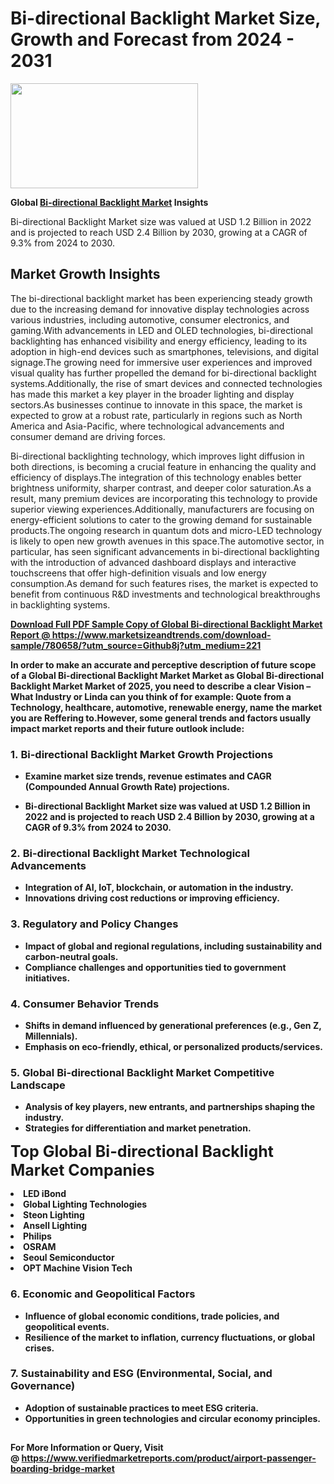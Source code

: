 <H1>Bi-directional Backlight Market Size, Growth and Forecast from 2024 - 2031</H1><img class="aligncenter size-medium wp-image-584254" src="https://thirdeyenews.in/wp-content/uploads/2024/09/Global-Market-Research-300x168.jpeg" alt="" width="300" height="168" /><p><strong>Global&nbsp;<a href="https://www.marketsizeandtrends.com/download-sample/780658/?utm_source=Github8j?utm_medium=221">Bi-directional Backlight Market</a> Insights</strong></p><p>Bi-directional Backlight Market size was valued at USD 1.2 Billion in 2022 and is projected to reach USD 2.4 Billion by 2030, growing at a CAGR of 9.3% from 2024 to 2030.</p><p><h2>Market Growth Insights</h2> <p>The bi-directional backlight market has been experiencing steady growth due to the increasing demand for innovative display technologies across various industries, including automotive, consumer electronics, and gaming.With advancements in LED and OLED technologies, bi-directional backlighting has enhanced visibility and energy efficiency, leading to its adoption in high-end devices such as smartphones, televisions, and digital signage.The growing need for immersive user experiences and improved visual quality has further propelled the demand for bi-directional backlight systems.Additionally, the rise of smart devices and connected technologies has made this market a key player in the broader lighting and display sectors.As businesses continue to innovate in this space, the market is expected to grow at a robust rate, particularly in regions such as North America and Asia-Pacific, where technological advancements and consumer demand are driving forces.</p> <p><strong><a href="download_link_here"></a></strong></p> <p>Bi-directional backlighting technology, which improves light diffusion in both directions, is becoming a crucial feature in enhancing the quality and efficiency of displays.The integration of this technology enables better brightness uniformity, sharper contrast, and deeper color saturation.As a result, many premium devices are incorporating this technology to provide superior viewing experiences.Additionally, manufacturers are focusing on energy-efficient solutions to cater to the growing demand for sustainable products.The ongoing research in quantum dots and micro-LED technology is likely to open new growth avenues in this space.The automotive sector, in particular, has seen significant advancements in bi-directional backlighting with the introduction of advanced dashboard displays and interactive touchscreens that offer high-definition visuals and low energy consumption.As demand for such features rises, the market is expected to benefit from continuous R&D investments and technological breakthroughs in backlighting systems.</p> <p><strong><a href="get_more_link_here"></p><p><span class=""><strong>Download Full PDF Sample Copy of Global Bi-directional Backlight Market Report</strong> @ <a href="https://www.marketsizeandtrends.com/download-sample/780658/?utm_source=Github8j?utm_medium=221" target="_blank">https://www.marketsizeandtrends.com/download-sample/780658/?utm_source=Github8j?utm_medium=221</a></span></p><p>In order to make an accurate and perceptive description of future scope of a Global&nbsp;Bi-directional Backlight Market Market as Global&nbsp;Bi-directional Backlight Market Market of 2025, you need to describe a clear Vision &ndash; What Industry or Linda can you think of for example: Quote from a Technology, healthcare, automotive, renewable energy, name the market you are Reffering to.However, some general trends and factors usually impact market reports and their future outlook include:</p><h3>1.&nbsp;<strong>Bi-directional Backlight Market Growth Projections</strong></h3><ul><li>Examine market size trends, revenue estimates and CAGR (Compounded Annual Growth Rate) projections.</li><li><p>Bi-directional Backlight Market size was valued at USD 1.2 Billion in 2022 and is projected to reach USD 2.4 Billion by 2030, growing at a CAGR of 9.3% from 2024 to 2030.</p></li></ul><h3>2.&nbsp;<strong>Bi-directional Backlight Market Technological Advancements</strong></h3><ul><li>Integration of AI, IoT, blockchain, or automation in the industry.</li><li>Innovations driving cost reductions or improving efficiency.</li></ul><h3>3.&nbsp;<strong>Regulatory and Policy Changes</strong></h3><ul><li>Impact of global and regional regulations, including sustainability and carbon-neutral goals.</li><li>Compliance challenges and opportunities tied to government initiatives.</li></ul><h3>4.&nbsp;<strong>Consumer Behavior Trends</strong></h3><ul><li>Shifts in demand influenced by generational preferences (e.g., Gen Z, Millennials).</li><li>Emphasis on eco-friendly, ethical, or personalized products/services.</li></ul><h3>5.&nbsp;<strong>Global Bi-directional Backlight Market Competitive Landscape</strong></h3><ul><li>Analysis of key players, new entrants, and partnerships shaping the industry.</li><li>Strategies for differentiation and market penetration.</li></ul><p data-pm-slice="1 1 []"><span style="color: inherit; font-family: inherit; font-size: 25px;">Top Global Bi-directional Backlight Market Companies</span></p><div class="" data-test-id=""><p><li>LED iBond</li><li> Global Lighting Technologies</li><li> Steon Lighting</li><li> Ansell Lighting</li><li> Philips</li><li> OSRAM</li><li> Seoul Semiconductor</li><li> OPT Machine Vision Tech</li></p></div><h3>6.&nbsp;<strong>Economic and Geopolitical Factors</strong></h3><ul><li>Influence of global economic conditions, trade policies, and geopolitical events.</li><li>Resilience of the market to inflation, currency fluctuations, or global crises.</li></ul><h3>7.&nbsp;<strong>Sustainability and ESG (Environmental, Social, and Governance)</strong></h3><ul><li>Adoption of sustainable practices to meet ESG criteria.</li><li>Opportunities in green technologies and circular economy principles.</li></ul><h2><strong style="font-size: 14px;">For More Information or Query, Visit @&nbsp;</strong><a style="background-color: #ffffff; font-size: 14px;" href="https://www.marketsizeandtrends.com/report/bi-directional-backlight-market/" target="_blank">https://www.verifiedmarketreports.com/product/airport-passenger-boarding-bridge-market</a></h2>